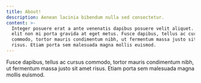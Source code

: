 ```yaml
---
title: About!
description: Aenean lacinia bibendum nulla sed consectetur.
content: >-
  Integer posuere erat a ante venenatis dapibus posuere velit aliquet. Donec id
  elit non mi porta gravida at eget metus. Fusce dapibus, tellus ac cursus
  commodo, tortor mauris condimentum nibh, ut fermentum massa justo sit amet
  risus. Etiam porta sem malesuada magna mollis euismod.
---
```


Fusce dapibus, tellus ac cursus commodo, tortor mauris condimentum nibh, ut fermentum massa justo sit amet risus. Etiam porta sem malesuada magna mollis euismod.
